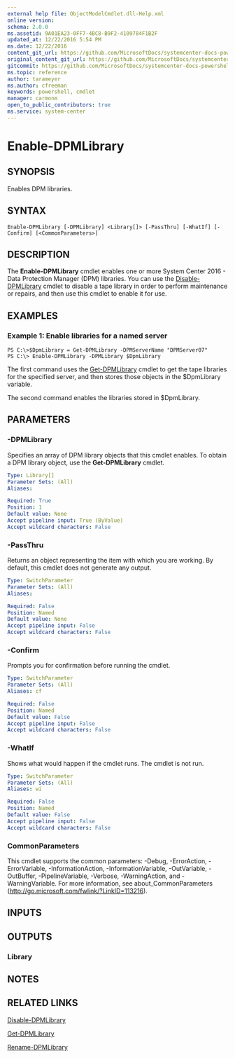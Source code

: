 ```yaml
---
external help file: ObjectModelCmdlet.dll-Help.xml
online version: 
schema: 2.0.0
ms.assetid: 9A01EA23-0FF7-4BC8-B9F2-4109784F1B2F
updated_at: 12/22/2016 5:54 PM
ms.date: 12/22/2016
content_git_url: https://github.com/MicrosoftDocs/systemcenter-docs-powershell/blob/master/systemcenter-cmdlets/SystemCenter2016/DataProtectionManager/vlatest/Enable-DPMLibrary.md
original_content_git_url: https://github.com/MicrosoftDocs/systemcenter-docs-powershell/blob/master/systemcenter-cmdlets/SystemCenter2016/DataProtectionManager/vlatest/Enable-DPMLibrary.md
gitcommit: https://github.com/MicrosoftDocs/systemcenter-docs-powershell/blob/17c3a51bd892aad46c731d9f381f0704b4815004/systemcenter-cmdlets/SystemCenter2016/DataProtectionManager/vlatest/Enable-DPMLibrary.md
ms.topic: reference
author: tarameyer
ms.author: cfreeman
keywords: powershell, cmdlet
manager: carmonm
open_to_public_contributors: true
ms.service: system-center
---
```


# Enable-DPMLibrary

## SYNOPSIS
Enables DPM libraries.

## SYNTAX

```
Enable-DPMLibrary [-DPMLibrary] <Library[]> [-PassThru] [-WhatIf] [-Confirm] [<CommonParameters>]
```

## DESCRIPTION
The **Enable-DPMLibrary** cmdlet enables one or more System Center 2016 - Data Protection Manager (DPM) libraries.
You can use the [Disable-DPMLibrary](./Disable-DPMLibrary.md) cmdlet to disable a tape library in order to perform maintenance or repairs, and then use this cmdlet to enable it for use.

## EXAMPLES

### Example 1: Enable libraries for a named server
```
PS C:\>$DpmLibrary = Get-DPMLibrary -DPMServerName "DPMServer07"
PS C:\> Enable-DPMLibrary -DPMLibrary $DpmLibrary
```

The first command uses the [Get-DPMLibrary](./Get-DPMLibrary.md) cmdlet to get the tape libraries for the specified server, and then stores those objects in the $DpmLibrary variable.

The second command enables the libraries stored in $DpmLibrary.

## PARAMETERS

### -DPMLibrary
Specifies an array of DPM library objects that this cmdlet enables.
To obtain a DPM library object, use the **Get-DPMLibrary** cmdlet.

```yaml
Type: Library[]
Parameter Sets: (All)
Aliases: 

Required: True
Position: 1
Default value: None
Accept pipeline input: True (ByValue)
Accept wildcard characters: False
```

### -PassThru
Returns an object representing the item with which you are working.
By default, this cmdlet does not generate any output.

```yaml
Type: SwitchParameter
Parameter Sets: (All)
Aliases: 

Required: False
Position: Named
Default value: None
Accept pipeline input: False
Accept wildcard characters: False
```

### -Confirm
Prompts you for confirmation before running the cmdlet.

```yaml
Type: SwitchParameter
Parameter Sets: (All)
Aliases: cf

Required: False
Position: Named
Default value: False
Accept pipeline input: False
Accept wildcard characters: False
```

### -WhatIf
Shows what would happen if the cmdlet runs.
The cmdlet is not run.

```yaml
Type: SwitchParameter
Parameter Sets: (All)
Aliases: wi

Required: False
Position: Named
Default value: False
Accept pipeline input: False
Accept wildcard characters: False
```

### CommonParameters
This cmdlet supports the common parameters: -Debug, -ErrorAction, -ErrorVariable, -InformationAction, -InformationVariable, -OutVariable, -OutBuffer, -PipelineVariable, -Verbose, -WarningAction, and -WarningVariable. For more information, see about_CommonParameters (http://go.microsoft.com/fwlink/?LinkID=113216).

## INPUTS

## OUTPUTS

### Library

## NOTES

## RELATED LINKS

[Disable-DPMLibrary](xref:SystemCenter2016/DataProtectionManager/vlatest/Disable-DPMLibrary.md)

[Get-DPMLibrary](xref:SystemCenter2016/DataProtectionManager/vlatest/Get-DPMLibrary.md)

[Rename-DPMLibrary](xref:SystemCenter2016/DataProtectionManager/vlatest/Rename-DPMLibrary.md)
